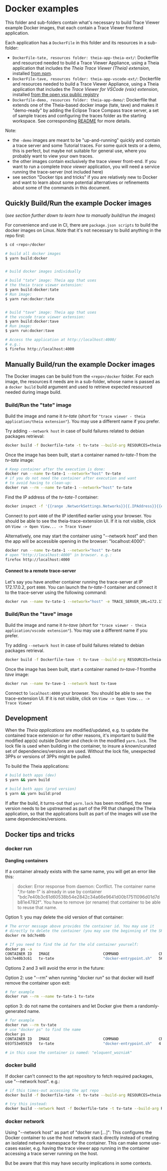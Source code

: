 # Docker examples

This folder and sub-folders contain what's necessary to build Trace Viewer example Docker images, that each contain a Trace Viewer frontend application.

Each application has a `DockerFile` in this folder and its resources in a sub-folder:

- `DockerFile-tate, resources folder: theia-app-theia-ext/`: Dockerfile and resourced needed to build a Trace Viewer Appliance, using a Theia application that includes the _Theia Trace Viewer_ _(Theia) extension_, installed [from npm][npm package].
- `DockerFile-tave, resources folder: theia-app-vscode-ext/`: Dockerfile and resources needed to build a Trace Viewer Appliance, using a Theia application that includes the _Trace Viewer for VSCode_ _(vsix) extension_, installed [from the open vsx public registry][vsix package]
- `Dockerfile-demo, resources folder: theia-app-demo/`: Dockerfile that extends one of the Theia-based docker image (tate, tave) and makes it "demo-ready" by adding the Eclipse Trace Compass trace server, a set of sample traces and configuring the traces folder as the starting workspace. See corresponding [README](theia-app-demo/README.md) for more details.

Note:

- the `-demo` images are meant to be "up-and-running" quickly and contain a trace server and some Tutorial traces. For some quick tests or a demo, this is perfect, but maybe not suitable for general use, where you probably want to view your own traces.
- the other images contain exclusively the trace viewer front-end. If you want to run a complete _trace viewer_ application, you will need a service running the trace-server (not included here)
- see section "Docker tips and tricks" if you are relatively new to Docker and want to learn about some potential alternatives or refinements about some of the commands in this document.

## Quickly Build/Run the example Docker images

(_see section further down to learn how to manually build/run the images_)

For convenience and use in CI, there are `package.json scripts` to build the docker images on Linux. Note that it's not necessary to build anything in the repo first:

```bash
$ cd <repo>/docker

# build all docker images
$ yarn build:docker


# build docker images individually

# build "tate" image: Theia app that uses 
# the theia trace viewer extension:
$ yarn build:docker:tate
# Run image:
$ yarn run:docker:tate


# build "tave" image: Theia app that uses 
# the vscode trace viewer extension:
$ yarn build:docker:tave
# Run image:
$ yarn run:docker:tave

# Access the application at http://localhost:4000/
# e.g.:
$ firefox http://localhost:4000

```

## Manually Build/run the example Docker images

The Docker images can be build from the `<repo>/docker` folder. For each image, the resources it needs are in a sub-folder, whose name is passed as a `docker build` build argument and used to retrieve expected resourced needed during image build.

### Build/Run the "tate" image

Build the image and name it _tv-tate_ (short for `"trace viewer - theia application/theia extension"`). You may use a different name if you prefer.

Try adding `--network host` in case of build failures related to debian packages retrieval:

```bash
docker build -f Dockerfile-tate -t tv-tate --build-arg RESOURCES=theia-app-theia-ext .
```

Once the image has been built, start a container named _tv-tate-1_ from the _tv-tate_ image:

```bash
# Keep container after the execution is done:
docker run --name tv-tate-1 --network="host" tv-tate
# if you do not need the container after execution and want
# to avoid having to clean-up:
docker run --rm --name tv-tate-1 --network="host" tv-tate
```

Find the IP address of the _tv-tate-1_ container:

```bash
docker inspect -f '{{range .NetworkSettings.Networks}}{{.IPAddress}}{{end}}' tv-tate-1
```

Connect to port `4000` of the IP identified earlier using your browser. You should be able to see the theia-trace-extension UI. If it is not visible, click on `View -> Open View... -> Trace Viewer`

Alternatively, one may start the container using "--network host" and then the app will be accessible opening in the browser: "localhost:4000":

```bash
docker run --name tv-tate-1 --network="host" tv-tate
# open "http://localhost:4000" in browser. e.g.:
firefox http://localhost:4000
```

#### Connect to a remote trace-server

Let's say you have another container running the trace-server at IP 172.17.0.2, port `8080`. You can launch the _tv-tate-1_ container and connect it to the trace-server using the following command:

```bash
docker run --name tv-tate-1 --network="host" -e TRACE_SERVER_URL=172.17.0.2:8080/tsp/api tv-tate
```

### Build/Run the "tave" image

Build the image and name it _tv-tave_ (short for `"trace viewer - theia application/vscode extension"`). You may use a different name if you prefer.

Try adding `--network host` in case of build failures related to debian packages retrieval.

```bash
docker build -f Dockerfile-tave -t tv-tave --build-arg RESOURCES=theia-app-vscode-ext .
```

Once the image has been built, start a container named _tv-tave-1_ fromthe _tave_ image:

```bash
docker run --name tv-tave-1 --network host tv-tave
```

Connect to `localhost:4000` your browser. You should be able to see the trace-extension UI. If it is not visible, click on `View -> Open View... -> Trace Viewer`

## Development

When the _Theia applications_ are modified/updated, e.g. to update the contained trace extension or for other reasons, it's important to build the modified app(s) outside Docker and check-in the modified `yarn.lock`. The lock file is used when building in the container, to insure a known/curated set of dependencies/versions are used. Without the lock file, unexpected 3PPs or versions of 3PPs might be pulled.

To build the Theia applications:

```bash
# build both apps (dev)
$ yarn && yarn build

# build both apps (prod version)
$ yarn && yarn build:prod
```

If after the build, it turns-out that `yarn.lock` has been modified, the new version needs to be upstreamed as part of the PR that changed the Theia application, so that the applications built as part of the images will use the same dependencies/versions.

## Docker tips and tricks

### docker run

#### Dangling containers

If a container already exists with the same name, you will get an error like this:

> docker: Error response from daemon: Conflict. The container name "/tv-tate-1" is already in use by container "bdc7e40b3c61d60538b54e2842c34a66e9641d00b17511096d01d7db81e4782f". You have to remove (or rename) that container to be able to reuse that name.

Option 1: you may delete the old version of that container:

```bash
# The error message above provides the container id. You may use it
# directly to delete the container (you may use the beginning of the SHA):
docker rm bdc7e40b

# If you need to find the id for the old container yourself:
docker ps -a
CONTAINER ID   IMAGE                        COMMAND                  CREATED          STATUS                        PORTS     NAMES
bdc7e40b3c61   tv-tate                      "docker-entrypoint.sh"   56 minutes ago   Exited (137) 13 minutes ago             tv-tate-1
```

Options 2 and 3 will avoid the error in the future:

Option 2: use "--rm" when running "docker run" so that docker will itself remove the container upon exit:

```bash
# for example
docker run --rm --name tv-tate-1 tv-tate
```

option 3: do not name the containers and let Docker give them a randomly-generated name.

```bash
# for example
docker run --rm tv-tate
# use "docker ps" to find the name
docker ps
CONTAINER ID   IMAGE                        COMMAND                  CREATED         STATUS         PORTS      NAMES
693f53e05929   tv-tate                      "docker-entrypoint.sh"   4 seconds ago   Up 3 seconds   4000/tcp   eloquent_wozniak

# in this case the container is named: "eloquent_wozniak"

```

### docker build

If docker can't connect to the apt repository to fetch required packages, use "--network host". e.g.:

```bash
# if this times-out accessing the apt repo
docker build -f Dockerfile-tate -t tv-tate --build-arg RESOURCES=theia-app-theia-ext .

# try this instead:
docker build --network host -f Dockerfile-tate -t tv-tate --build-arg RESOURCES=theia-app-theia-ext .
```

### docker network

Using "--network host" as part of "docker run [...]": This configures the Docker container to use the host network stack directly instead of creating an isolated network namespace for the container. This can make some use-cases easier, e.g. having the trace viewer app running in the container accessing a trace server running on the host.

But be aware that this may have security implications in some contexts.

[npm package]: https://www.npmjs.com/package/theia-traceviewer
[vsix package]: https://open-vsx.org/extension/eclipse-cdt/vscode-trace-extension
